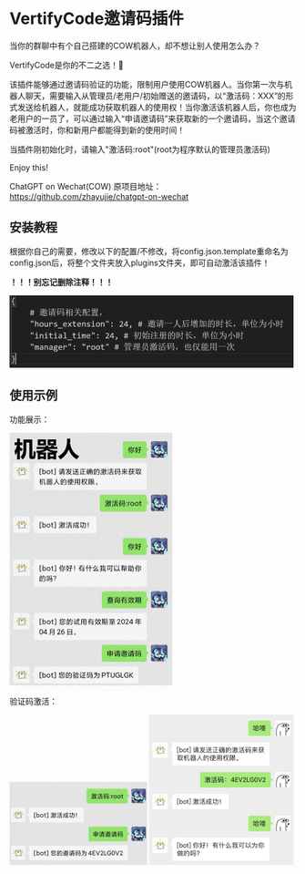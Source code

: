 # VertifyCode邀请码插件

当你的群聊中有个自己搭建的COW机器人，却不想让别人使用怎么办？

VertifyCode是你的不二之选！🥳

该插件能够通过邀请码验证的功能，限制用户使用COW机器人。当你第一次与机器人聊天，需要输入从管理员/老用户/初始赠送的邀请码，以“激活码：XXX”的形式发送给机器人，就能成功获取机器人的使用权！当你激活该机器人后，你也成为老用户的一员了，可以通过输入“申请邀请码”来获取新的一个邀请码，当这个邀请码被激活时，你和新用户都能得到新的使用时间！

当插件刚初始化时，请输入"激活码:root"(root为程序默认的管理员激活码)

Enjoy this!

ChatGPT on Wechat(COW) 原项目地址：https://github.com/zhayujie/chatgpt-on-wechat

## 安装教程

根据你自己的需要，修改以下的配置/不修改，将config.json.template重命名为config.json后，将整个文件夹放入plugins文件夹，即可自动激活该插件！

**！！！别忘记删除注释！！！**

<img src=".\image\config1.png" alt="example1" style="zoom:50%;" />

## 使用示例

功能展示：

<img src=".\image\example1.png" alt="example1" style="zoom:50%;" />

验证码激活：

<img src=".\image\example2-1.png" alt="example2-1" style="zoom:50%;" />

<img src=".\image\example2-2.png" alt="example2-2" style="zoom:50%;" />